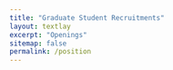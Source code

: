 ```yaml
---
title: "Graduate Student Recruitments"
layout: textlay
excerpt: "Openings"
sitemap: false
permalink: /position
---
```


<style>
  .centered-image {
    display: block;
    margin: 0 auto;
  }



<figure>
<img src="{{ site.url }}{{ site.baseurl }}/images/English Version.jpg" width="80%" class="centered-image" style="margin-bottom:100px;">



